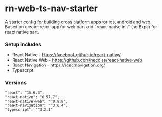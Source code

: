 # rn-web-ts-nav-starter
A starter config for building cross platform apps for ios, android and web. Based on create-react-app for web part and "react-native init" (no Expo) for react native part.

### Setup includes
- React Native - https://facebook.github.io/react-native/
- React Native Web - https://github.com/necolas/react-native-web
- React Navigation - https://reactnavigation.org/
- Typescript

### Versions
    "react": "16.6.3",
    "react-native": "0.57.7",
    "react-native-web": "^0.9.8",
    "react-navigation": "^3.0.4",
    "typescript": "^3.2.1"
